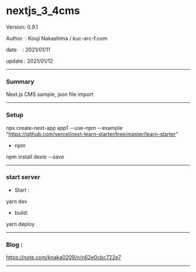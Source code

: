 ﻿# nextjs_3_4cms

 Version: 0.9.1

 Author  : Kouji Nakashima / kuc-arc-f.com

 date    : 2021/01/11

 update  : 2021/01/12 

***
### Summary

Next.js  CMS sample, json file import

***
### Setup

npx create-next-app app1 --use-npm --example "https://github.com/vercel/next-learn-starter/tree/master/learn-starter"

* npm

npm install dexie --save

***
### start server
* Start :

yarn dev

* build:

yarn deploy


***
### Blog :

https://note.com/knaka0209/n/n62e0cbc722e7

***

